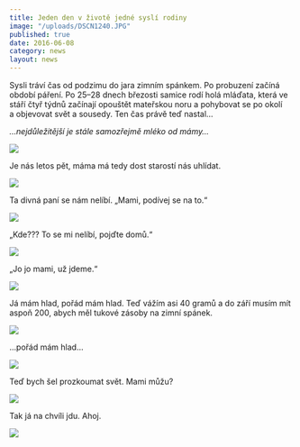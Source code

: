```yaml
---
title: Jeden den v životě jedné syslí rodiny
image: "/uploads/DSCN1240.JPG"
published: true
date: 2016-06-08
category: news
layout: news
---
```

Sysli tráví čas od podzimu do jara zimním spánkem. Po probuzení začíná
období páření. Po 25–28 dnech březosti samice rodí holá mláďata, která
ve stáří čtyř týdnů začínají opouštět mateřskou noru a pohybovat se po
okolí a objevovat svět a sousedy. Ten čas právě teď nastal…

*…nejdůležitější je stále samozřejmě mléko od mámy…*

![](/uploads/DSCN1187.JPG)

Je nás letos pět, máma má tedy dost starostí nás uhlídat.

![](/uploads/IMG_1732.JPG)

Ta divná paní se nám nelíbí. „Mami, podívej se na to.“

![](/uploads/IMG_1763.JPG)

„Kde??? To se mi nelíbí, pojďte domů.“

![](/uploads/IMG_1766.JPG)

„Jo jo mami, už jdeme.“

![](/uploads/IMG_1767.JPG)

Já mám hlad, pořád mám hlad. Teď vážím asi 40 gramů a do září musím mít
aspoň 200, abych měl tukové zásoby na zimní spánek.

![](/uploads/IMG_1712.JPG)

…pořád mám hlad…

![](/uploads/IMG_1770.JPG)

Teď bych šel prozkoumat svět. Mami můžu?

![](/uploads/IMG_1779.JPG)

Tak já na chvíli jdu. Ahoj.

![](/uploads/IMG_1790.JPG)
